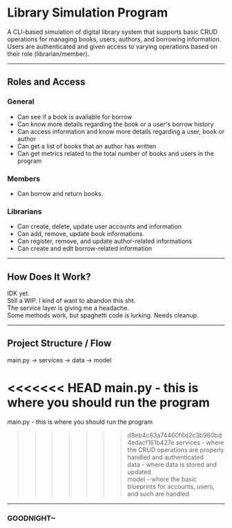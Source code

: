 # Library Simulation Program  

A CLI-based simulation of digital library system that supports basic CRUD operations for managing books, users, authors, and borrowing information. Users are authenticated and given access to varying operations based on their role (librarian/member).  

---

## Roles and Access  
### General  
- Can see if a book is available for borrow  
- Can know more details regarding the book or a user's borrow history
- Can access information and know more details regarding a user, book or author  
- Can get a list of books that an author has written  
- Can get metrics related to the total number of books and users in the program  

### Members  
- Can borrow and return books.  

### Librarians
- Can create, delete, update user accounts and information  
- Can add, remove, update book informations  
- Can register, remove, and update author-related informations  
- Can create and edit borrow-related information  

---

## How Does It Work?  

IDK yet.  
Still a WIP. I kind of want to abandon this sht.  
The service layer is giving me a headache.  
Some methods work, but spaghetti code is lurking. Needs cleanup.  

---

## Project Structure / Flow  
main.py -> services -> data -> model


<<<<<<< HEAD
main.py - this is where you should run the program  
=======
main.py - this is where you should run the program
>>>>>>> d8eb4c83a74460f6d2c3b980bd4edacf161b427e
services - where the CRUD operations are properly handled and authenticated  
data - where data is stored and updated  
model - where the basic blueprints for accounts, users, and such are handled  

---

### GOODNIGHT~
